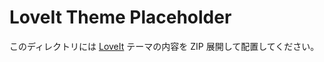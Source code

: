 
# LoveIt Theme Placeholder

このディレクトリには [LoveIt](https://github.com/dillonzq/LoveIt) テーマの内容を ZIP 展開して配置してください。
